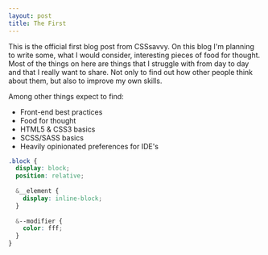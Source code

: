 ```yaml
---
layout: post
title: The First
---
```


This is the official first blog post from CSSsavvy. On this blog I'm planning to write some, what I would consider, interesting pieces of food for thought. Most of the things on here are things that I struggle with from day to day and that I really want to share. Not only to find out how other people think about them, but also to improve my own skills. 

Among other things expect to find:
+ Front-end best practices
+ Food for thought
+ HTML5 & CSS3 basics
+ SCSS/SASS basics 
+ Heavily opinionated preferences for IDE's

``` scss
.block {
  display: block;
  position: relative;
  
  &__element {
    display: inline-block;
  }
  
  &--modifier {
    color: fff;
  }
}
```
